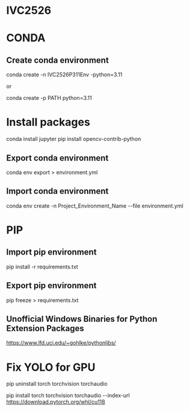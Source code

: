 # IVC2526

# CONDA
## Create conda environment
conda create -n IVC2526P311Env -python=3.11

or

conda create -p PATH python=3.11

# Install packages
conda install jupyter
pip install opencv-contrib-python

## Export conda environment
conda env export > environment.yml

## Import conda environment
conda env create -n Project_Environment_Name --file environment.yml

# PIP

## Import pip environment
pip install -r requirements.txt

## Export pip environment
pip freeze > requirements.txt

## Unofficial Windows Binaries for Python Extension Packages
<https://www.lfd.uci.edu/~gohlke/pythonlibs/>

# Fix YOLO for GPU
pip uninstall torch torchvision torchaudio

pip install torch torchvision torchaudio --index-url https://download.pytorch.org/whl/cu118
